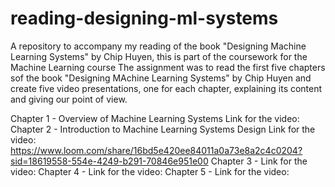 # reading-designing-ml-systems

A repository to accompany my reading of the book "Designing Machine Learning Systems" by Chip Huyen, this is part of the coursework for the Machine Learning course 
The assignment was to read the first five chapters sof the book "Designing MAchine Learning Systems" by Chip Huyen and create five video presentations, one for each chapter, explaining its content and giving our point of view.

Chapter 1 - Overview of Machine Learning Systems 
Link for the video: 
Chapter 2 - Introduction to Machine Learning Systems Design
Link for the video: https://www.loom.com/share/16bd5e420ee84011a0a73e8a2c4c0204?sid=18619558-554e-4249-b291-70846e951e00
Chapter 3 - 
Link for the video: 
Chapter 4 - 
Link for the video: 
Chapter 5 - 
Link for the video: 
